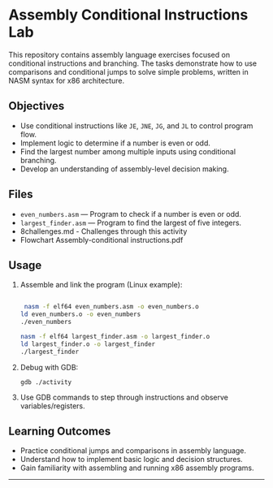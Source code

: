 # Assembly Conditional Instructions Lab

This repository contains assembly language exercises focused on conditional instructions and branching. The tasks demonstrate how to use comparisons and conditional jumps to solve simple problems, written in NASM syntax for x86 architecture.

## Objectives

- Use conditional instructions like `JE`, `JNE`, `JG`, and `JL` to control program flow.
- Implement logic to determine if a number is even or odd.
- Find the largest number among multiple inputs using conditional branching.
- Develop an understanding of assembly-level decision making.

## Files

- `even_numbers.asm` — Program to check if a number is even or odd.
- `largest_finder.asm` — Program to find the largest of five integers.
- 8challenges.md - Challenges through this activity
- Flowchart Assembly-conditional instructions.pdf 

## Usage

1. Assemble and link the program (Linux example):
   ```bash

    nasm -f elf64 even_numbers.asm -o even_numbers.o
   ld even_numbers.o -o even_numbers
   ./even_numbers

   nasm -f elf64 largest_finder.asm -o largest_finder.o
   ld largest_finder.o -o largest_finder
   ./largest_finder

2. Debug with GDB:
    ```
    gdb ./activity
    ```
    
3. Use GDB commands to step through instructions and observe variables/registers.

## Learning Outcomes

- Practice conditional jumps and comparisons in assembly language.
- Understand how to implement basic logic and decision structures.
- Gain familiarity with assembling and running x86 assembly programs.

---
